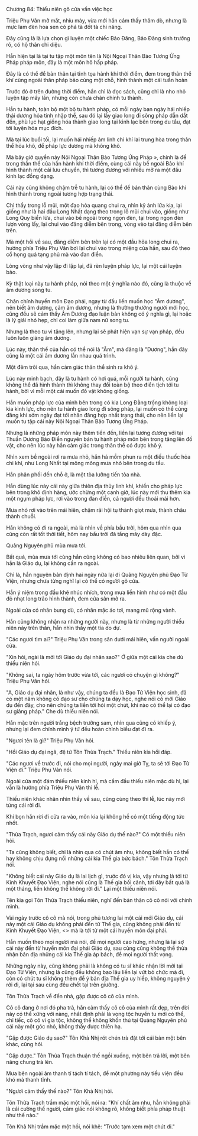 




Chương 84: Thiếu niên gõ cửa vấn việc học


Triệu Phụ Vân mở mắt, nhíu mày, vừa mới hắn cảm thấy thăm dò, nhưng là mực lam đèn hoa sen có phá tà đốt tà chi năng.

Đây cũng là là lựa chọn gì luyện một chiếc Bảo Đăng, Bảo Đăng sinh trưởng rõ, có hộ thân chi diệu.

Hắn hiện tại là tại tu tập một môn tên là Nội Ngoại Thân Bảo Tương Ứng Pháp pháp môn, đây là một môn hô hấp pháp.

Đây là có thể để bản thân tại tĩnh tọa hành khí thời điểm, đem trong thân thể khí cùng ngoài thân pháp bảo cùng một chỗ, hình thành một cái tuần hoàn

Trước đó ở trên đường thời điểm, hắn chỉ là đọc sách, cũng chỉ là nho nhỏ luyện tập mấy lần, nhưng còn chưa chân chính tu thành.

Hắn tu hành, toàn bộ một bộ tu hành pháp, có mỗi ngày ban ngày hái nhiếp thái dương hỏa tinh nhập thể, sau đó lại lấy giao long đi sông pháp dẫn dắt đến, phù lục hạt giống hóa thành giao long tại kinh lạc bên trong du tẩu, đạt tới luyện hóa mục đích.

Mà tại lúc buổi tối, lại muốn hái nhiếp âm linh chi khí lai trung hòa trong thân thể hỏa khô, để pháp lực dương mà không khô.

Mà bây giờ quyển này Nội Ngoại Thân Bảo Tương Ứng Pháp », chính là để trong thân thể của hắn hành khí thời điểm, cùng cái này bề ngoài Bảo khí hình thành một cái lưu chuyển, thì tương đương với nhiều mở ra một đầu kinh lạc đồng dạng.

Cái này cũng không chậm trễ tu hành, lại có thể để bản thân cùng Bảo khí hình thành trong ngoài tương hợp trạng thái.

Chỉ thấy trong lỗ mũi, một đạo hỏa quang chui ra, nhìn kỹ ánh lửa kia, lại giống như là hai đầu Long Nhất dạng theo trong lỗ mũi chui vào, giống như Long Quy biển lửa, chui vào bề ngoài trong ngọn đèn, tại trong ngọn đèn lượn vòng lấy, lại chui vào đăng diễm bên trong, vòng vèo tại đăng diễm bên trên.

Mà một hồi về sau, đăng diễm bên trên lại có một đầu hỏa long chui ra, hướng phía Triệu Phụ Vân bơi lại chui vào trong miệng của hắn, sau đó theo cổ họng quá tạng phủ mà vào đan điền.

Lòng vòng như vậy lặp đi lặp lại, đã rèn luyện pháp lực, lại một cái luyện bảo.

Kỳ thật loại này tu hành pháp, nói theo một ý nghĩa nào đó, cũng là thuộc về âm dương song tu.

Chân chính huyền môn Đạo phái, ngay từ đầu liền muốn học "Âm dương", nên biết âm dương, cảm âm dương, nhưng là thường thường người mới học, cũng đều sẽ cảm thấy Âm Dương đạo luận bàn không có ý nghĩa gì, lại hoặc là lý giải nhỏ hẹp, chỉ coi làm giữa nam nữ song tu.

Nhưng là theo tu vi tăng lên, nhưng lại sẽ phát hiện vạn sự vạn pháp, đều luôn luôn giảng âm dương.

Lúc này, thân thể của hắn có thể nói là "Âm", mà đăng là "Dương", hắn đây cũng là một cái âm dương lẫn nhau quá trình.

Một đêm trôi qua, hắn cảm giác thân thể sinh ra khô ý.

Lúc này minh bạch, đây là tu hành có hơi quá, mỗi người tu hành, cũng không thể đã hình thành thì không thay đổi toàn bộ theo điển tịch tới tu hành, bởi vì mỗi một cái muốn đồ vật không giống.

Hắn muốn pháp lực của mình bên trong có kia Long Đằng trống không loại kia kình lực, cho nên tu hành giao long đi sông pháp, lại muốn có thể cùng đăng khí sớm ngày đạt tới nhân đăng hợp nhất trạng thái, cho nên liền lại muốn tu tập cái này Nội Ngoại Thân Bảo Tương Ứng Pháp.

Nhưng là những pháp môn này thêm tiến đến, liền lại tương đương với tại Thuần Dương Bảo Điển nguyên bản tu hành pháp môn bên trong tăng lên đồ vật, cho nên lúc này hắn cảm giác trong thân thể có được khô ý.

Nhìn xem bề ngoài rơi ra mưa nhỏ, hắn há mồm phun ra một điếu thuốc hỏa chi khí, như Long Nhất tại mông mông mưa nhỏ bên trong du tẩu.

Hắn phân phối đến chỗ ở, là một tòa lưỡng tiến tòa nhà.

Hắn dùng lúc này cái này giữa thiên địa thủy linh khí, khiến cho pháp lực bên trong khô định hàng, ước chừng một canh giờ, lúc này mới thu thêm kia một ngụm pháp lực, rơi vào trong đan điền, cả người đều thoải mái hơn.

Mưa nhỏ rơi vào trên mái hiên, chậm rãi hội tụ thành giọt mưa, thành châu thành chuỗi.

Hắn không có đi ra ngoài, mà là nhìn về phía bầu trời, hôm qua nhìn qua cũng còn rất tốt thời tiết, hôm nay bầu trời đã tầng mây dày đặc.

Quảng Nguyên phủ mùa mưa tới.

Bất quá, mùa mưa tới cùng hắn cũng không có bao nhiêu liên quan, bởi vì hắn là Giáo dụ, lại không cần ra ngoài.

Chỉ là, hắn nguyên bản định hai ngày nữa lại đi Quảng Nguyên phủ Đạo Tử Viện, nhưng chưa từng nghĩ lại có thể có người gõ cửa.

Hắn ý niệm trong đầu khẽ nhúc nhích, trong mưa liền hình như có một đầu đỏ nhạt long trảo hình thành, đem cửa sân mở ra.

Ngoài cửa có nhân bung dù, có nhân mặc áo tơi, mang mũ rộng vành.

Hắn cũng không nhận ra những người này, nhưng là từ những người thiếu niên này trên thân, hắn nhìn thấy một tia do dự.

"Các ngươi tìm ai?" Triệu Phụ Vân trong sân dưới mái hiên, vấn người ngoài cửa.

"Xin hỏi, ngài là mới tới Giáo dụ đại nhân sao?" Ở giữa một cái kia che dù thiếu niên hỏi.

"Không sai, ta ngày hôm trước vừa tới, các ngươi có chuyện gì không?" Triệu Phụ Vân hỏi.

"A, Giáo dụ đại nhân, là như vậy, chúng ta đều là Đạo Tử Viện học sinh, đã có một năm không có đạo sư cho chúng ta dạy học, nghe nói có mới Giáo dụ đến đây, cho nên chúng ta liền tới hỏi một chút, khi nào có thể lại có đạo sư giảng pháp." Che dù thiếu niên nói.

Hắn mặc trên người trắng bệch trường sam, nhìn qua cũng có khiếp ý, nhưng lại đem chính mình ý tứ đều hoàn chỉnh biểu đạt đi ra.

"Ngươi tên là gì?" Triệu Phụ Vân hỏi.

"Hồi Giáo dụ đại ngã, đệ tử Tôn Thừa Trạch." Thiếu niên kia hồi đáp.

"Các ngươi về trước đi, nói cho mọi người, ngày mai giờ Tỵ, ta sẽ tới Đạo Tử Viện đi." Triệu Phụ Vân nói.

Ngoài cửa một đám thiếu niên kinh hỉ, mà cầm đầu thiếu niên mặc dù hỉ, lại vẫn là hướng phía Triệu Phụ Vân thi lễ.

Thiếu niên khác nhân nhìn thấy về sau, cũng cùng theo thi lễ, lúc này mới từng cái rời đi.

Khi bọn hắn rời đi cửa ra vào, môn kia lại không hề có một tiếng động tức nhốt.

"Thừa Trạch, ngươi cảm thấy cái này Giáo dụ thế nào?" Có một thiếu niên hỏi.

"Ta cũng không biết, chỉ là nhìn qua có chút âm nhu, không biết hắn có thể hay không chịu đựng nổi những cái kia Thế gia bức bách." Tôn Thừa Trạch nói.

"Không biết cái này Giáo dụ là lai lịch gì, trước đó vị kia, vậy nhưng là tới từ Kinh Khuyết Đạo Viện, nghe nói cũng là Thế gia bối cảnh, tới đây bất quá là một tháng, liền không thể không rời đi." Lại một thiếu niên nói.

Tên kia gọi Tôn Thừa Trạch thiếu niên, nghĩ đến bản thân cô cô nói với chính mình.

Vài ngày trước cô cô mà nói, trong phủ tương lai một cái mới Giáo dụ, cái này một cái Giáo dụ không phải đến từ Thế gia, cũng không phải đến từ Kinh Khuyết Đạo Viện, <> mà là tới từ một cái huyền môn đại phái.

Hắn muốn theo mọi người mà nói, để mọi người cao hứng, nhưng là lại sợ cái này đến từ huyền môn đại phái Giáo dụ, sau cùng cũng không thể thừa nhận bản địa những cái kia Thế gia áp bách, để mọi người thất vọng.

Những ngày này, cũng không phải là không có tu sĩ khác nhận lời mời tại Đạo Tử Viện, nhưng là cũng đều không bao lâu liền lại vứt bỏ chức mà đi, còn có chút tu sĩ không thèm để ý bản địa Thế gia uy hiếp, không nguyện ý rời đi, lại tại sau cùng đều chết tại trên giường.

Tôn Thừa Trạch về đến nhà, gặp được cô cô của mình.

Cô cô đang ở nơi đó pha trà, hắn cảm thấy cô cô của mình rất đẹp, trên đời này có thể xứng với nàng, nhất định phải là vọng tộc huyền tu mới có thể, chỉ tiếc, cô cô vì gia tộc, không thể không khốn thủ tại Quảng Nguyên phủ cái này một góc nhỏ, không thấy được thiên hạ.

"Gặp được Giáo dụ sao?" Tôn Khả Nhị rót chén trà đặt tới cái bàn một bên khác, cũng hỏi.

"Gặp được." Tôn Thừa Trạch thuận thế ngồi xuống, một bên trả lời, một bên nâng chung trà lên.

Mưa bên ngoài âm thanh tí tách tí tách, để một phương này tiểu viện đều khó mà thanh tĩnh.

"Ngươi cảm thấy thế nào?" Tôn Khả Nhị hỏi.

Tôn Thừa Trạch trầm mặc một hồi, nói ra: "Khí chất âm nhu, hẳn không phải là cái cường thế người, cảm giác nói không rõ, không biết phía pháp thuật như thế nào."

Tôn Khả Nhị trầm mặc một hồi, nói khẽ: "Trước tạm xem một chút đi."




